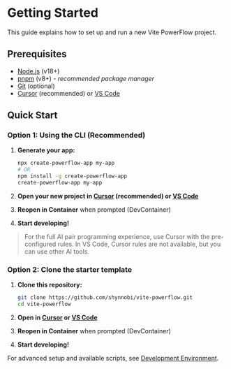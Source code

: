 # Getting Started

This guide explains how to set up and run a new Vite PowerFlow project.

## Prerequisites

- [Node.js](https://nodejs.org/) (v18+)
- [pnpm](https://pnpm.io/) (v8+) - _recommended package manager_
- [Git](https://git-scm.com/) (optional)
- [Cursor](https://cursor.com) (recommended) or [VS Code](https://code.visualstudio.com)

## Quick Start

### Option 1: Using the CLI (Recommended)

1. **Generate your app:**

   ```bash
   npx create-powerflow-app my-app
   # OR
   npm install -g create-powerflow-app
   create-powerflow-app my-app
   ```

2. **Open your new project in [Cursor](https://cursor.com) (recommended) or [VS Code](https://code.visualstudio.com)**
3. **Reopen in Container** when prompted (DevContainer)
4. **Start developing!**

> For the full AI pair programming experience, use Cursor with the pre-configured rules. In VS Code, Cursor rules are not available, but you can use other AI tools.

### Option 2: Clone the starter template

1. **Clone this repository:**

   ```bash
   git clone https://github.com/shynnobi/vite-powerflow.git
   cd vite-powerflow
   ```

2. **Open in [Cursor](https://cursor.com) or [VS Code](https://code.visualstudio.com)**
3. **Reopen in Container** when prompted (DevContainer)
4. **Start developing!**

For advanced setup and available scripts, see [Development Environment](development.md).
